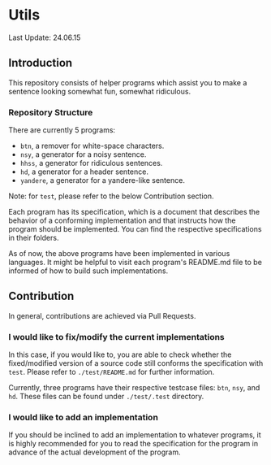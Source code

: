 # Utils

Last Update: 24.06.15

## Introduction

This repository consists of helper programs which assist you to make a sentence looking somewhat fun, somewhat ridiculous.

### Repository Structure

There are currently 5 programs:

- `btn`, a remover for white-space characters.
- `nsy`, a generator for a noisy sentence.
- `hhss`, a generator for ridiculous sentences.
- `hd`, a generator for a header sentence.
- `yandere`, a generator for a yandere-like sentence.

Note: for `test`, please refer to the below Contribution section.

Each program has its specification, which is a document that describes the behavior of a conforming implementation and that instructs how the program should be implemented. You can find the respective specifications in their folders.

As of now, the above programs have been implemented in various languages. It might be helpful to visit each program's README.md file to be informed of how to build such implementations.

## Contribution

In general, contributions are achieved via Pull Requests.

### I would like to fix/modify the current implementations

In this case, if you would like to, you are able to check whether the fixed/modified version of a source code still conforms the specification with `test`. Please refer to `./test/README.md` for further information.

Currently, three programs have their respective testcase files: `btn`, `nsy`, and `hd`. These files can be found under `./test/.test` directory.

### I would like to add an implementation

If you should be inclined to add an implementation to whatever programs, it is highly recommended for you to read the specification for the program in advance of the actual development of the program.